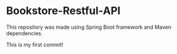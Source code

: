 # Bookstore-Restful-API
This repository was made using Spring Boot framework and Maven dependencies.

This is my first commit!
